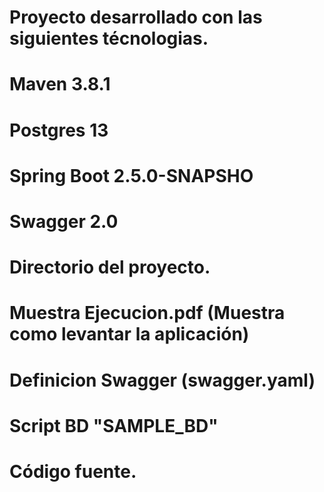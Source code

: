 # Proyecto desarrollado con las siguientes técnologias.

# Maven 3.8.1
# Postgres 13
# Spring Boot 2.5.0-SNAPSHO
# Swagger 2.0

# Directorio del proyecto.
# Muestra Ejecucion.pdf (Muestra como levantar la aplicación)
# Definicion Swagger (swagger.yaml)
# Script BD "SAMPLE_BD"
# Código fuente.
